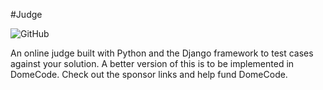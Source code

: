 #Judge

![GitHub](https://img.shields.io/github/license/arthtyagi/judge?style=flat-square)

An online judge built with Python and the Django framework to test cases against your solution. A better version of this is to be implemented in DomeCode. Check out the sponsor links and help fund DomeCode.
